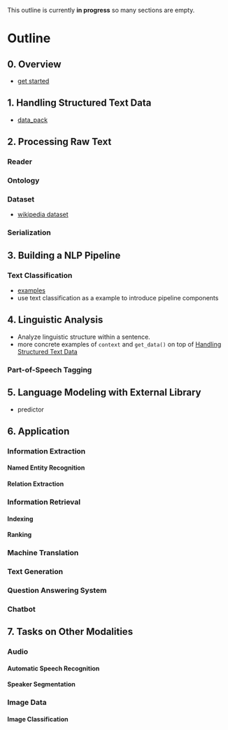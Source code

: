This outline is currently **in progress** so many sections are empty.

# Outline
## 0. Overview
* [get started](tutorial/get_started.md)
## 1. Handling Structured Text Data
* [data_pack](tutorial/data_pack.md)
## 2. Processing Raw Text
### Reader
### Ontology
### Dataset
* [wikipedia dataset](../forte/datasets/wikipedia/dbpedia/RE4ADME.md)
### Serialization
## 3. Building a NLP Pipeline
### Text Classification
* [examples](../examples/classification)
* use text classification as a example to introduce pipeline components 
## 4. Linguistic Analysis
* Analyze linguistic structure within a sentence.
* more concrete examples of `context` and `get_data()` on top of [Handling Structured Text Data](#1-handling-structured-text-data)
### Part-of-Speech Tagging
## 5. Language Modeling with External Library
* predictor
## 6. Application
### Information Extraction
#### Named Entity Recognition
#### Relation Extraction
### Information Retrieval
#### Indexing
#### Ranking
### Machine Translation
### Text Generation
### Question Answering System
### Chatbot
## 7. Tasks on Other Modalities
### Audio
#### Automatic Speech Recognition
#### Speaker Segmentation
### Image Data
#### Image Classification

